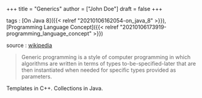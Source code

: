 +++
title = "Generics"
author = ["John Doe"]
draft = false
+++

tags
: [On Java 8]({{< relref "20210106162054-on_java_8" >}}), [Programming Language Concept]({{< relref "20210106173919-programming_language_concept" >}})

source
: [wikipedia](https://en.wikipedia.org/wiki/Generic%5Fprogramming)

> Generic programming is a style of computer programming in which algorithms are written in terms of types to-be-specified-later that are then instantiated when needed for specific types provided as parameters.

Templates in C++.
Collections in Java.
